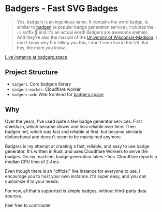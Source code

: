 # Badgers - Fast SVG Badges

> Yes, badgers is an ingenious name. It contains the word badge, is similar to [badgen](https://badgen.net) (a popular badge generation service), includes the `-rs` suffix 🦀 and it's an actual word! Badgers are awesome animals. And they're also the mascot of the [University of Wisconsin-Madison](https://en.wikipedia.org/wiki/Wisconsin_Badgers). I don't know why I'm telling you this, I don't even live in the US. But hey, the more you know.

[Live instance at badgers.space](https://badgers.space)

## Project Structure

- `badgers`: Core badgers library
- `badgers-worker`: Cloudflare worker
- `badgers-web`: Web frontend for [badgers.space](https://badgers.space)


## Why

Over the years, I've used quite a few badge generator services. First shields.io, which became slower and less reliable over time. Then badgen.net, which was fast and reliable at first, but became similarly disfunctional and doesn't seem to be maintained anymore.

Badgers is my attempt at creating a fast, reliable, and easy to use badge generator. It's written in Rust, and uses Cloudflare Workers to serve the badges. On my machine, badge generation takes ~1ms. Cloudflare reports a median CPU time of 2.4ms.

Even though there is an "official" live instance for everyone to use, I encourage you to host your own instance. It's super easy, and you can customize it to your needs.

For now, all that's supported is simple badges, without third-party data sources.

Feel free to contribute!
